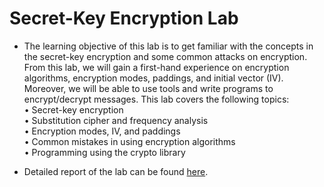 # Secret-Key Encryption Lab
- The learning objective of this lab is to get familiar with the concepts in the secret-key encryption
and some common attacks on encryption. From this lab, we will gain a first-hand experience on
encryption algorithms, encryption modes, paddings, and initial vector (IV). Moreover, we will be able
to use tools and write programs to encrypt/decrypt messages. This lab covers the following topics:</br>
• Secret-key encryption</br>
• Substitution cipher and frequency analysis</br>
• Encryption modes, IV, and paddings</br>
• Common mistakes in using encryption algorithms</br>
• Programming using the crypto library

- Detailed report of the lab can be found [here](https://github.com/mutaharmujahid/seedlabs/blob/main/Symmetric-Key%20Encryption/Symmetric%20Key%20Encryption.pdf).
